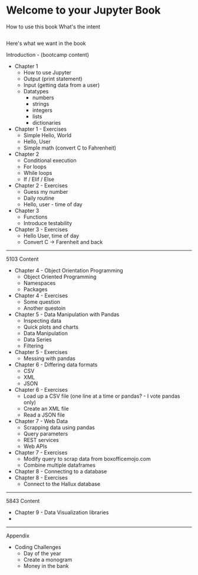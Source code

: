 # Welcome to your Jupyter Book

How to use this book
What's the intent

```{tableofcontents}
```

Here's what we want in the book

Introduction - (bootcamp content)
- Chapter 1
  - How to use Jupyter
  - Output (print statement)
  - Input (getting data from a user)
  - Datatypes
    - numbers
    - strings
    - integers
    - lists
    - dictionaries
- Chapter 1 - Exercises
  - Simple Hello, World
  - Hello, User
  - Simple math (convert C to Fahrenheit)
- Chapter 2 
  - Conditional execution
  - For loops
  - While loops
  - If / Elif / Else
- Chapter 2 - Exercises
  - Guess my number
  - Daily routine
  - Hello, user - time of day
- Chapter 3
  - Functions
  - Introduce testability
- Chapter 3 - Exercises
  - Hello User, time of day
  - Convert C -> Farenheit and back
--- 
5103 Content
- Chapter 4 - Object Orientation Programming
  - Object Oriented Programming
  - Namespaces
  - Packages
- Chapter 4 - Exercises
  - Some question
  - Another questoin
- Chapter 5 - Data Manipulation with Pandas
  - Inspecting data
  - Quick plots and charts
  - Data Manipulation
  - Data Series
  - Filtering
- Chapter 5 - Exercises
  - Messing with pandas
- Chapter 6 - Differing data formats
  - CSV
  - XML
  - JSON
- Chapter 6 - Exercises
  - Load up a CSV file (one line at a time or pandas? - I vote pandas only)
  - Create an XML file
  - Read a JSON file
- Chapter 7 - Web Data
  - Scrapping data using pandas
  - Query parameters
  - REST services
  - Web APIs
- Chapter 7 - Exercises
  - Modify query to scrap data from boxofficemojo.com
  - Combine multiple dataframes
- Chapter 8 - Connecting to a database
- Chapter 8 - Exercises
  - Connect to the Hallux database
---
5843 Content
- Chapter 9 - Data Visualization libraries
- 
---
Appendix
  - Coding Challenges
    - Day of the year
    - Create a monogram
    - Money in the bank